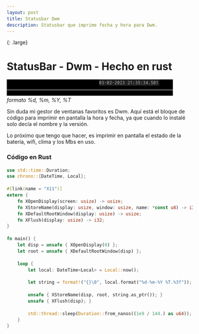 ```yaml
---
layout: post
title: Statusbar Dwm  
description: Statusbar que imprime fecha y hora para Dwm. 
---
```

{: .large}
# StatusBar - Dwm - Hecho en rust 

 ![Statusbardwm](/assets/images/statusbar.gif)
 *formato %d, %m, %Y, %T*

 Sin duda mi gestor de ventanas favoritos es Dwm. Aquí está el bloque de código para imprimir en pantalla la hora y fecha, ya que cuando lo instalé solo decía el nombre y la versión. 

Lo próximo que tengo que hacer, es imprimir en pantalla el estado de la batería, wifi, clima y los Mbs en uso. 

### Código en Rust 

```rust
use std::time::Duration;
use chrono::{DateTime, Local};

#[link(name = "X11")]
extern {
    fn XOpenDisplay(screen: usize) -> usize; 
    fn XStoreName(display: usize, window: usize, name: *const u8) -> i32;
    fn XDefaultRootWindow(display: usize) -> usize; 
    fn XFlush(display: usize) -> i32;
}

fn main() {
    let disp = unsafe { XOpenDisplay(0) };
    let root = unsafe { XDefaultRootWindow(disp) }; 

    loop {
        let local: DateTime<Local> = Local::now();

        let string = format!("{}\0", local.format("%d-%m-%Y %T.%3f"));

        unsafe { XStoreName(disp, root, string.as_ptr()); }
        unsafe { XFlush(disp); }

        std::thread::sleep(Duration::from_nanos((1e9 / 144.) as u64));
    }
}
```
